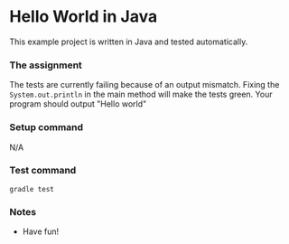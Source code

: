 # Hello World in Java
This example project is written in Java and tested automatically. 

### The assignment
The tests are currently failing because of an output mismatch. Fixing the `System.out.println` in the main method will make the tests green. Your program should output "Hello world"

### Setup command
N/A

### Test command
`gradle test`

### Notes
- Have fun! 
